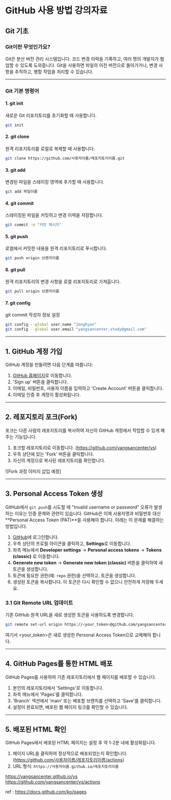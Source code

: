 # GitHub 사용 방법 강의자료

## Git 기초

### Git이란 무엇인가요?
Git은 분산 버전 관리 시스템입니다. 코드 변경 이력을 기록하고, 여러 명의 개발자가 협업할 수 있도록 도와줍니다. Git을 사용하면 파일의 이전 버전으로 돌아가거나, 변경 사항을 추적하고, 병합 작업을 처리할 수 있습니다.

---

### Git 기본 명령어

#### 1. git init
새로운 Git 리포지토리를 초기화할 때 사용합니다.

```bash
git init
```

#### 2. git clone
원격 리포지토리를 로컬로 복제할 때 사용합니다.

```bash
git clone https://github.com/사용자이름/레포지토리이름.git
```

#### 3. git add
변경된 파일을 스테이징 영역에 추가할 때 사용합니다.

```bash
git add 파일이름
```

#### 4. git commit
스테이징된 파일을 커밋하고 변경 이력을 저장합니다.

```bash
git commit -m "커밋 메시지"
```

#### 5. git push
로컬에서 커밋한 내용을 원격 리포지토리로 푸시합니다.

```bash
git push origin 브랜치이름
```

#### 6. git pull
원격 리포지토리의 변경 사항을 로컬 리포지토리로 가져옵니다.

```bash
git pull origin 브랜치이름
```

#### 7. git config
git commit 작성자 정보 설정

```bash
git config --global user.name "Jonghyun"
git config --global user.email "yangsancenter.study@gmail.com"
```

---

## 1. GitHub 계정 가입
GitHub 계정을 만들려면 다음 단계를 따릅니다:
1. [GitHub 홈페이지](https://github.com)로 이동합니다.
2. 'Sign up' 버튼을 클릭합니다.
3. 이메일, 비밀번호, 사용자 이름을 입력하고 'Create Account' 버튼을 클릭합니다.
4. 이메일 인증 후 계정이 활성화됩니다.

---

## 2. 레포지토리 포크(Fork)
포크는 다른 사람의 레포지토리를 복사하여 자신의 GitHub 계정에서 작업할 수 있게 해주는 기능입니다.

1. 포크할 레포지토리로 이동합니다. (https://github.com/yangsancenter/ys)
2. 우측 상단에 있는 'Fork' 버튼을 클릭합니다.
3. 자신의 계정으로 복사된 레포지토리를 확인합니다.

![Fork 과정 이미지 삽입 예정]

---

## 3. Personal Access Token 생성

GitHub에서 `git push`를 시도할 때 "Invalid username or password" 오류가 발생하는 이유는 인증 문제와 관련이 있습니다. GitHub은 이제 사용자명과 비밀번호 대신 **Personal Access Token (PAT)**을 사용해야 합니다. 아래는 이 문제를 해결하는 방법입니다.

1. [GitHub](https://github.com)에 로그인합니다.
2. 우측 상단의 프로필 아이콘을 클릭하고, **Settings**로 이동합니다.
3. 좌측 메뉴에서 **Developer settings** → **Personal access tokens** → **Tokens (classic)** 로 이동합니다.
4. **Generate new token** → **Generate new token (classic)** 버튼을 클릭하여 새 토큰을 생성합니다.
5. 토큰에 필요한 권한(예: `repo` 권한)을 선택하고, 토큰을 생성합니다.
6. 생성된 토큰을 복사합니다. 이 토큰은 다시 확인할 수 없으니 안전하게 저장해 두세요.

### 3.1 Git Remote URL 업데이트

기존 GitHub 원격 URL을 새로 생성한 토큰을 사용하도록 변경합니다.

```bash
git remote set-url origin https://<your_token>@github.com/yangsancenter/ys.git
```

여기서 <your_token>은 새로 생성한 Personal Access Token으로 교체해야 합니다.

---

## 4. GitHub Pages를 통한 HTML 배포
GitHub Pages를 사용하여 기존 레포지토리에서 웹 페이지를 배포할 수 있습니다.

1. 본인의 레포지토리에서 'Settings'로 이동합니다.
2. 좌측 메뉴에서 'Pages'를 클릭합니다.
3. 'Branch' 섹션에서 'main' 또는 배포할 브랜치를 선택하고 'Save'를 클릭합니다.
4. 설정이 완료되면, 배포된 웹 페이지 링크를 확인할 수 있습니다.

---

## 5. 배포된 HTML 확인
GitHub Pages에서 배포된 HTML 페이지는 설정 후 약 1-2분 내에 활성화됩니다.

1. 페이지 URL을 클릭하여 정상적으로 배포되었는지 확인합니다. (https://github.com/사용자이름/레포지토리이름/actions)
2. URL 형식: `https://사용자이름.github.io/레포지토리이름`

https://yangsancenter.github.io/ys
https://github.com/yangsancenter/ys/actions

ref : https://docs.github.com/ko/pages